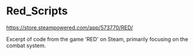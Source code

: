 # Red_Scripts
https://store.steampowered.com/app/573770/RED/

Excerpt of code from the game 'RED' on Steam, primarily focusing on the combat system.

